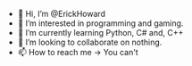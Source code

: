 - 👋 Hi, I’m @ErickHoward
- 👀 I’m interested in programming and gaming.
- 🌱 I’m currently learning Python, C# and, C++
- 💞️ I’m looking to collaborate on nothing.
- 📫 How to reach me -> You can't

<!---
ErickHoward/ErickHoward is a ✨ special ✨ repository because its `README.md` (this file) appears on your GitHub profile.
You can click the Preview link to take a look at your changes.
--->
